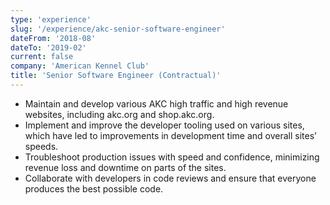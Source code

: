 ```yaml
---
type: 'experience'
slug: '/experience/akc-senior-software-engineer'
dateFrom: '2018-08'
dateTo: '2019-02'
current: false
company: 'American Kennel Club'
title: 'Senior Software Engineer (Contractual)'
---
```


- Maintain and develop various AKC high traffic and high revenue websites, including akc.org and shop.akc.org.
- Implement and improve the developer tooling used on various sites, which have led to improvements in development time and overall sites’ speeds.
- Troubleshoot production issues with speed and confidence, minimizing revenue loss and downtime on parts of the sites.
- Collaborate with developers in code reviews and ensure that everyone produces the best possible code.
